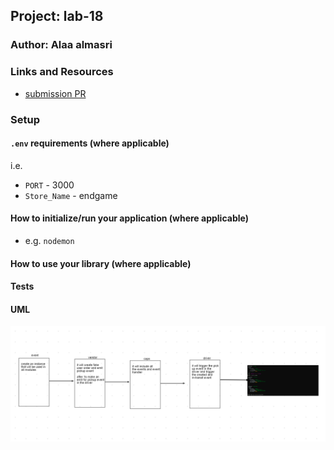 
## Project: lab-18

### Author: Alaa almasri

### Links and Resources

- [submission PR](https://github.com/alaaalmasri12/caps/pull/4)

### Setup

#### `.env` requirements (where applicable)

i.e.

- `PORT` - 3000
- `Store_Name` - endgame
#### How to initialize/run your application (where applicable)

- e.g. `nodemon`

#### How to use your library (where applicable)

#### Tests


#### UML
![lab8](assets/uml.png)


